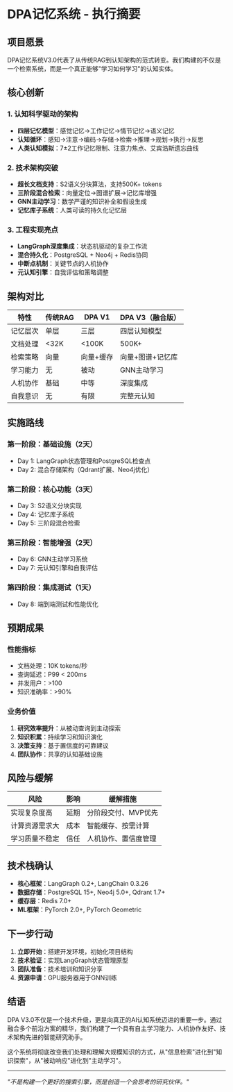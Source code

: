 # DPA记忆系统 - 执行摘要

## 项目愿景

DPA记忆系统V3.0代表了从传统RAG到认知架构的范式转变。我们构建的不仅是一个检索系统，而是一个真正能够"学习如何学习"的认知实体。

## 核心创新

### 1. 认知科学驱动的架构
- **四层记忆模型**：感觉记忆→工作记忆→情节记忆→语义记忆
- **认知循环**：感知→注意→编码→存储→检索→推理→规划→执行→反思
- **人类认知模拟**：7±2工作记忆限制、注意力焦点、艾宾浩斯遗忘曲线

### 2. 技术架构突破
- **超长文档支持**：S2语义分块算法，支持500K+ tokens
- **三阶段混合检索**：向量定位→图谱扩展→记忆库增强
- **GNN主动学习**：数学严谨的知识补全和假设生成
- **记忆库子系统**：人类可读的持久化记忆层

### 3. 工程实现亮点
- **LangGraph深度集成**：状态机驱动的复杂工作流
- **混合持久化**：PostgreSQL + Neo4j + Redis协同
- **中断点机制**：关键节点的人机协作
- **元认知引擎**：自我评估和策略调整

## 架构对比

| 特性 | 传统RAG | DPA V1 | DPA V3（融合版） |
|-----|---------|--------|-----------------|
| 记忆层次 | 单层 | 三层 | 四层认知模型 |
| 文档处理 | <32K | <100K | 500K+ |
| 检索策略 | 向量 | 向量+缓存 | 向量+图谱+记忆库 |
| 学习能力 | 无 | 被动 | GNN主动学习 |
| 人机协作 | 基础 | 中等 | 深度集成 |
| 自我意识 | 无 | 有限 | 完整元认知 |

## 实施路线

### 第一阶段：基础设施（2天）
- Day 1: LangGraph状态管理和PostgreSQL检查点
- Day 2: 混合存储架构（Qdrant扩展、Neo4j优化）

### 第二阶段：核心功能（3天）
- Day 3: S2语义分块实现
- Day 4: 记忆库子系统
- Day 5: 三阶段混合检索

### 第三阶段：智能增强（2天）
- Day 6: GNN主动学习系统
- Day 7: 元认知引擎和自我评估

### 第四阶段：集成测试（1天）
- Day 8: 端到端测试和性能优化

## 预期成果

### 性能指标
- 文档处理：10K tokens/秒
- 查询延迟：P99 < 200ms
- 并发用户：>100
- 知识准确率：>90%

### 业务价值
1. **研究效率提升**：从被动查询到主动探索
2. **知识积累**：持续学习和知识演化
3. **决策支持**：基于置信度的可靠建议
4. **团队协作**：共享的认知基础设施

## 风险与缓解

| 风险 | 影响 | 缓解措施 |
|-----|------|----------|
| 实现复杂度高 | 延期 | 分阶段交付、MVP优先 |
| 计算资源需求大 | 成本 | 智能缓存、按需计算 |
| 学习质量不稳定 | 信任 | 人机协作、置信度管理 |

## 技术栈确认

- **核心框架**：LangGraph 0.2+, LangChain 0.3.26
- **数据存储**：PostgreSQL 15+, Neo4j 5.0+, Qdrant 1.7+
- **缓存层**：Redis 7.0+
- **ML框架**：PyTorch 2.0+, PyTorch Geometric

## 下一步行动

1. **立即开始**：搭建开发环境，初始化项目结构
2. **技术验证**：实现LangGraph状态管理原型
3. **团队准备**：技术培训和知识分享
4. **资源申请**：GPU服务器用于GNN训练

## 结语

DPA V3.0不仅是一个技术升级，更是向真正的AI认知系统迈进的重要一步。通过融合多个前沿方案的精华，我们构建了一个具有自主学习能力、人机协作友好、技术架构先进的智能研究助手。

这个系统将彻底改变我们处理和理解大规模知识的方式，从"信息检索"进化到"知识探索"，从"被动响应"进化到"主动学习"。

---

*"不是构建一个更好的搜索引擎，而是创造一个会思考的研究伙伴。"*